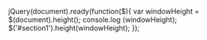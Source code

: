 jQuery(document).ready(function($){
	var windowHeight = $(document).height();
	console.log (windowHeight);
	$('#section1').height(windowHeight);
});